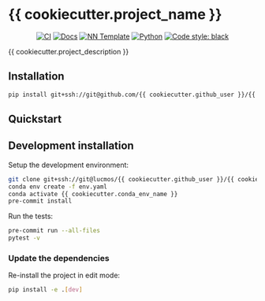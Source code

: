 # {{ cookiecutter.project_name }}

<p align="center">
    <a href="https://github.com/{{ cookiecutter.github_user }}/{{ cookiecutter.repository_name }}/actions/workflows/test_suite.yml"><img alt="CI" src=https://img.shields.io/github/workflow/status/{{ cookiecutter.github_user }}/{{ cookiecutter.repository_name }}/Test%20Suite/main?label=main%20checks></a>
    <a href="https://{{ cookiecutter.github_user }}.github.io/{{ cookiecutter.repository_name }}"><img alt="Docs" src=https://img.shields.io/github/workflow/status/{{ cookiecutter.github_user }}/{{ cookiecutter.repository_name }}/pages%20build%20and%20deployment/gh-pages?label=docs></a>
    <a href="https://github.com/lucmos/nn-template"><img alt="NN Template" src="https://shields.io/badge/nn--template-{{ cookiecutter.__version }}-emerald?style=flat&labelColor=gray"></a>
    <a href="https://www.python.org/downloads/"><img alt="Python" src="https://img.shields.io/badge/python-{{ cookiecutter.python_version }}-blue.svg"></a>
    <a href="https://black.readthedocs.io/en/stable/"><img alt="Code style: black" src="https://img.shields.io/badge/code%20style-black-000000.svg"></a>
</p>

{{ cookiecutter.project_description }}


## Installation

```bash
pip install git+ssh://git@github.com/{{ cookiecutter.github_user }}/{{ cookiecutter.repository_name }}.git
```


## Quickstart

[comment]: <> (> Fill me!)


## Development installation

Setup the development environment:

```bash
git clone git+ssh://git@lucmos/{{ cookiecutter.github_user }}/{{ cookiecutter.repository_name }}.git
conda env create -f env.yaml
conda activate {{ cookiecutter.conda_env_name }}
pre-commit install
```

Run the tests:

```bash
pre-commit run --all-files
pytest -v
```


### Update the dependencies

Re-install the project in edit mode:

```bash
pip install -e .[dev]
```
